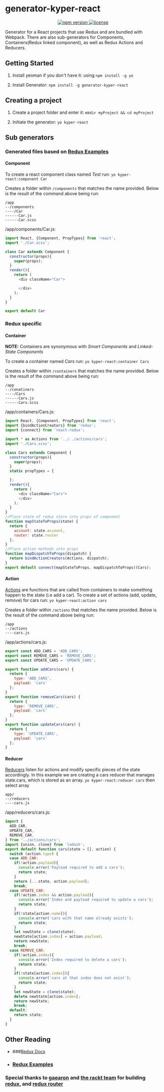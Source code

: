 # generator-kyper-react
<p align="center">
  <!-- Npm Version -->
  <a href="https://npmjs.org/package/generator-kyper-react">
    <img src="https://img.shields.io/npm/v/generator-kyper-react.svg" alt="npm version">
  </a>
  <!-- License -->
  <a href="https://github.com/KyperTech/generator-kyper-react/blob/master/LICENSE.md">
    <img src="https://img.shields.io/npm/l/generator-kyper-react.svg" alt="license">
  </a>
</p>

Generator for a React projects that use Redux and are bundled with Webpack. There are also sub-generators for Components, Containers(Redux linked component), as well as Redux Actions and Reducers.


## Getting Started
1. Install yeoman if you don't have it: using `npm install -g yo`

1. Install Generator:  `npm install -g generator-kyper-react`


## Creating a project
1. Create a project folder and enter it:
`mkdir myProject && cd myProject`

2. Initiate the generator:
```yo kyper-react```


## Sub generators
### Generated files based on [Redux Examples](https://github.com/rackt/redux)


#### Component

To create a react component class named *Test* run: `yo kyper-react:component Car`

Creates a folder within `/components` that matches the name provided. Below is the result of the command above being run:

```
/app
--/components
----/Car
------Car.js
------Car.scss
```
/app/components/Car.js:
```javascript
import React, {Component, PropTypes} from 'react';
import './Car.scss';

class Car extends Component {
  constructor(props){
    super(props);
  }
  render(){
    return (
      <div className="Car">

      </div>
    );
  }
}

export default Car
```

### Redux specific
#### Container
**NOTE:** Containers are synonymous with *Smart Components* and *Linked-State Components*

To create a container named *Cars* run: `yo kyper-react:container Cars`

Creates a folder within `/containers` that matches the name provided. Below is the result of the command above being run:

```
/app
--/conatiners
----/Cars
------Cars.js
------Cars.scss
```

/app/containers/Cars.js:
```javascript
import React, {Component, PropTypes} from 'react';
import {bindActionCreators} from 'redux';
import {connect} from 'react-redux';

import * as Actions from '../../actions/cars';
import './Cars.scss';

class Cars extends Component {
  constructor(props){
    super(props);
  }
  static propTypes = {

  };
  render(){
    return (
      <div className="Cars">
      </div>
    );
  }
}
//Place state of redux store into props of component
function mapStateToProps(state) {
  return {
    account: state.account,
    router: state.router
  };
}
//Place action methods into props
function mapDispatchToProps(dispatch) {
  return bindActionCreators(Actions, dispatch);
}
export default connect(mapStateToProps, mapDispatchToProps)(Cars);

```

#### Action
[Actions](http://redux.js.org/docs/basics/Actions.html) are functions that are called from containers to make something happen to the state (i.e add a car).
To create a set of actions (add, update, remove) for cars run: `yo kyper-react:action cars`

Creates a folder within `/actions` that matches the name provided. Below is the result of the command above being run:

```
/app
--/actions
----cars.js
```

/app/actions/cars.js:
```javascript
export const ADD_CARS = 'ADD_CARS';
export const REMOVE_CARS = 'REMOVE_CARS';
export const UPDATE_CARS = 'UPDATE_CARS';

export function addCars(cars) {
  return {
    type: 'ADD_CARS',
    payload: 'cars'
  };
}
export function removeCars(cars) {
  return {
    type: 'REMOVE_CARS',
    payload: 'cars'
  };
}
export function updateCars(cars) {
  return {
    type: 'UPDATE_CARS',
    payload: 'cars'
  };
}

```

#### Reducer
[Reducers](http://redux.js.org/docs/basics/Reducers.html) listen for actions and modify specific pieces of the state accordingly. In this example we are creating a cars reducer that manages state.cars, which is stored as an array.
`yo kyper-react:reducer cars` then select array
```
app/
--/reducers
----cars.js
```

/app/reducers/cars.js:
```javascript
import {
  ADD_CAR,
  UPDATE_CAR,
  REMOVE_CAR,
} from '../actions/cars';
import {union, clone} from 'lodash';
export default function cars(state = [], action) {
  switch (action.type) {
  case ADD_CAR:
    if(!action.payload){
      console.error('Payload required to add a cars');
      return state;
    }
    return [...state, action.payload];
    break;
  case UPDATE_CAR:
    if(!action.index && action.payload){
      console.error('Index and payload required to update a cars');
      return state;
    }
    if(!state[action.name]){
      console.error('cars with that name already exists');
      return state;
    }
    let newState = clone(state);
    newState[action.index] = action.payload;
    return newState;
    break;
  case REMOVE_CAR:
    if(!action.index){
      console.error('Index required to delete a cars');
      return state;
    }
    if(!state[action.index]){
      console.error('cars at that index does not exist');
      return state;
    }
    let newState = clone(state);
    delete newState[action.index];
    return newState;
    break;
  default:
    return state;
  }
}

```

## Other Reading
* ###[Redux Docs](http://redux.js.org/)
* ### [Redux Examples](https://github.com/rackt/redux/tree/master/examples)

### Special thanks to [gaearon](https://github.com/gaearon) and [the rackt team](https://github.com/rackt) for building [redux](https://github.com/rackt/redux), and [redux router](https://github.com/rackt/redux-router)
